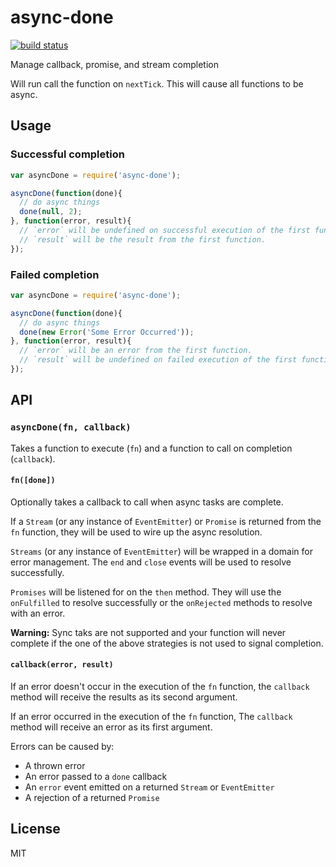 async-done
==========

[![build status](https://secure.travis-ci.org/phated/async-done.png)](http://travis-ci.org/phated/async-done)

Manage callback, promise, and stream completion

Will run call the function on `nextTick`. This will cause all functions to be async.

## Usage

### Successful completion

```js
var asyncDone = require('async-done');

asyncDone(function(done){
  // do async things
  done(null, 2);
}, function(error, result){
  // `error` will be undefined on successful execution of the first function.
  // `result` will be the result from the first function.
});
```

### Failed completion

```js
var asyncDone = require('async-done');

asyncDone(function(done){
  // do async things
  done(new Error('Some Error Occurred'));
}, function(error, result){
  // `error` will be an error from the first function.
  // `result` will be undefined on failed execution of the first function.
});
```

## API

### `asyncDone(fn, callback)`

Takes a function to execute (`fn`) and a function to call on completion (`callback`).

#### `fn([done])`

Optionally takes a callback to call when async tasks are complete.

If a `Stream` (or any instance of `EventEmitter`) or `Promise` is returned from the `fn` function, they will be used to wire up the async resolution.

`Streams` (or any instance of `EventEmitter`) will be wrapped in a domain for error management. The `end` and `close` events will be used to resolve successfully.

`Promises` will be listened for on the `then` method. They will use the `onFulfilled` to resolve successfully or the `onRejected` methods to resolve with an error.

__Warning:__ Sync taks are not supported and your function will never complete if the one of the above strategies is not used to signal completion.

#### `callback(error, result)`

If an error doesn't occur in the execution of the `fn` function, the `callback` method will receive the results as its second argument.

If an error occurred in the execution of the `fn` function, The `callback` method will receive an error as its first argument.

Errors can be caused by:

* A thrown error
* An error passed to a `done` callback
* An `error` event emitted on a returned `Stream` or `EventEmitter`
* A rejection of a returned `Promise`


## License

MIT

